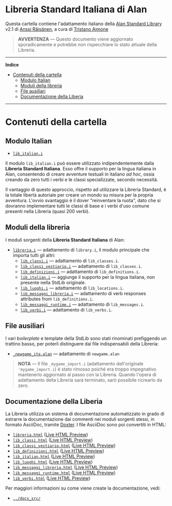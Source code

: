 # Libreria Standard Italiana di Alan

Questa cartella contiene l'adattamento italiano della [Alan Standard Library] v2.1 di [Anssi Räisänen], a cura di [Tristano Ajmone]

> **AVVERTENZA** — Questo documento viene aggiornato sporadicamente e potrebbe non rispecchiare lo stato attuale della Libreria.


-----

**Indice**

<!-- MarkdownTOC autolink="true" bracket="round" autoanchor="false" lowercase="only_ascii" uri_encoding="true" levels="1,2,3" -->

- [Contenuti della cartella](#contenuti-della-cartella)
    - [Modulo Italian](#modulo-italian)
    - [Moduli della libreria](#moduli-della-libreria)
    - [File ausiliari](#file-ausiliari)
    - [Documentazione della Liberia](#documentazione-della-liberia)

<!-- /MarkdownTOC -->

-----


# Contenuti della cartella

## Modulo Italian

- [`lib_italian.i`][lib_italian]

Il modulo `lib_italian.i` può essere utilizzato indipendentemente dalla __Libreria Standard Italiana__. Esso offre il supporto per la lingua italiana in Alan, consentendo di creare avventure testuali in italiano _ad hoc_, ossia creando da zero tutti i verbi e le classi specializzate, secondo necessità.

Il vantaggio di questo approccio, rispetto ad utilizzare la Libreria Standard, è la totale libertà autoriale per creare un mondo su misura per la propria avventura.
L'ovvio svantaggio è il dover "reinventare la ruota", dato che si dovranno implementare tutti le classi di base e i verbi d'uso comune presenti nella Libreria (quasi 200 verbi).


## Moduli della libreria

I moduli sorgenti della __Libreria Standard Italiana__ di Alan:

- [`libreria.i`][libreria] — adattamento di `library.i`, il modulo principale che importa tutti gli altri:
    + [`lib_classi.i`][lib_classi] — adattamento di `lib_classes.i`.
    + [`lib_classi_vestiario.i`][lib_classi_vestiario] — adattamento di `lib_classes.i`.
    + [`lib_definizioni.i`][lib_definizioni] — adattamento di `lib_definitions.i`.
    + [`lib_italian.i`][lib_italian] — aggiunge il supporto per la lingua italiana, non presente nella StdLib originale.
    + [`lib_luoghi.i`][lib_luoghi] — adattamento di `lib_locations.i`.
    + [`lib_messaggi_libreria.i`][lib_messaggi_libreria] — adattamento di verb responses attributes from `lib_definitions.i`.
    + [`lib_messaggi_runtime.i`][lib_messaggi_runtime] — adattamento di `lib_messages.i`.
    + [`lib_verbi.i`][lib_verbi] — adattamento di `lib_verbs.i`.


## File ausiliari

I vari _boilerplate_ e template della StdLib sono stati rinominati prefiggendo un trattino basso, per poterli distinguere dai file indispensabili della Libreria:

- [`_newgame_ita.alan`](./_newgame_ita.alan) — adattamento di `newgame.alan`

> __NOTA__ — Il file `_mygame_import.i` (adattamento dell'originale `'mygame_import.i`) è stato rimosso poiché era troppo impegnativo mantenerlo aggiornato al passo con la Libreria. Quando l'opera di adattamento della Libreria sarà terminato, sarò possibile ricrearlo da zero.

## Documentazione della Liberia

La Libreria utilizza un sistema di documentazione automatizzato in grado di estrarre la documentazione dai commenti nei moduli sorgenti stessi, in formato AsciiDoc, tramite [Doxter]. I file AsciiDoc sono poi convertiti in HTML:

- [`libreria.html`][libreria html]  ([Live HTML Preview][libreria html live])
- [`lib_classi.html`][lib_classi html]  ([Live HTML Preview][lib_classi html live])
- [`lib_classi_vestiario.html`][lib_classi_vestiario html]  ([Live HTML Preview][lib_classi_vestiario html live])
- [`lib_definizioni.html`][lib_definizioni html]  ([Live HTML Preview][lib_definizioni html live])
- [`lib_italian.html`][lib_italian html]  ([Live HTML Preview][lib_italian html live])
- [`lib_luoghi.html`][lib_luoghi html]  ([Live HTML Preview][lib_luoghi html live])
- [`lib_messaggi_libreria.html`][lib_messaggi_libreria html]  ([Live HTML Preview][lib_messaggi_libreria html live])
- [`lib_messaggi_runtime.html`][lib_messaggi_runtime html]  ([Live HTML Preview][lib_messaggi_runtime html live])
- [`lib_verbi.html`][lib_verbi html]  ([Live HTML Preview][lib_verbi html live])

Per maggiori informazioni su come viene create la documentazione, vedi:

- [`../docs_src/`](../docs_src/)

<!-----------------------------------------------------------------------------
                               REFERENCE LINKS                                
------------------------------------------------------------------------------>

[Alan Standard Library]: https://github.com/AnssiR66/AlanStdLib "Vedi il repository ufficiale della Alan Standard Library su GitHub"
[CHANGELOG]: ./CHANGELOG.md

<!-- file di progetto -->

[CHANGELOG_OLD]: ./CHANGELOG_OLD.md

<!-- OLD LIBRARY FILENAMES -->

[library]:         ./libreria.i
[lib_classes]:     ./lib_classi.i
[lib_definitions]: ./lib_definizioni.i
[lib_locations]:   ./lib_luoghi.i
[lib_messages]:    ./lib_messaggi.i
[lib_verbs]:       ./lib_verbi.i

<!-- NEW LIBRARY FILENAMES -->

[libreria]:              ./libreria.i
[lib_classi]:            ./lib_classi.i
[lib_classi_vestiario]:  ./lib_classi_vestiario.i
[lib_definizioni]:       ./lib_definizioni.i
[lib_italian]:           ./lib_italian.i
[lib_luoghi]:            ./lib_luoghi.i
[lib_messaggi_libreria]: ./lib_messaggi_libreria.i
[lib_messaggi_runtime]:  ./lib_messaggi_runtime.i
[lib_verbi]:             ./lib_verbi.i

<!-- Documentazione Libreria  -->


[libreria html]: ../docs/libreria.html
[libreria html live]: https://tajmone.github.io/Alan3-Italian/libreria.html "Anteprima HTML sul sito Alan Italian"

[lib_classi html]: ../docs/lib_classi.html
[lib_classi html live]: https://tajmone.github.io/Alan3-Italian/lib_classi.html "Anteprima HTML sul sito Alan Italian"

[lib_classi_vestiario html]: ../docs/lib_classi_vestiario.html
[lib_classi_vestiario html live]: https://tajmone.github.io/Alan3-Italian/lib_classi_vestiario.html "Anteprima HTML sul sito Alan Italian"

[lib_definizioni html]: ../docs/lib_definizioni.html
[lib_definizioni html live]: https://tajmone.github.io/Alan3-Italian/lib_definizioni.html "Anteprima HTML sul sito Alan Italian"

[lib_italian html]: ../docs/lib_italian.html
[lib_italian html live]: https://tajmone.github.io/Alan3-Italian/lib_italian.html "Anteprima HTML sul sito Alan Italian"

[lib_luoghi html]: ../docs/lib_luoghi.html
[lib_luoghi html live]: https://tajmone.github.io/Alan3-Italian/lib_luoghi.html "Anteprima HTML sul sito Alan Italian"

[lib_messaggi_runtime html]: ../docs/lib_messaggi_runtime.html
[lib_messaggi_runtime html live]: https://tajmone.github.io/Alan3-Italian/lib_messaggi_runtime.html "Anteprima HTML sul sito Alan Italian"

[lib_messaggi_libreria html]: ../docs/lib_messaggi_libreria.html
[lib_messaggi_libreria html live]: https://tajmone.github.io/Alan3-Italian/lib_messaggi_libreria.html "Anteprima HTML sul sito Alan Italian"

[lib_verbi html]: ../docs/lib_verbi.html
[lib_verbi html live]: https://tajmone.github.io/Alan3-Italian/lib_verbi.html "Anteprima HTML sul sito Alan Italian"


[Doxter]: https://git.io/doxter "Visit Doxter website"

<!-- persone -->

[Anssi Räisänen]: https://github.com/AnssiR66 "Vedi il profile GitHub di Anssi Räisänen"
[Tristano Ajmone]: https://github.com/tajmone "Vedi il profile GitHub di Tristano Ajmone"

<!-- EOF -->
